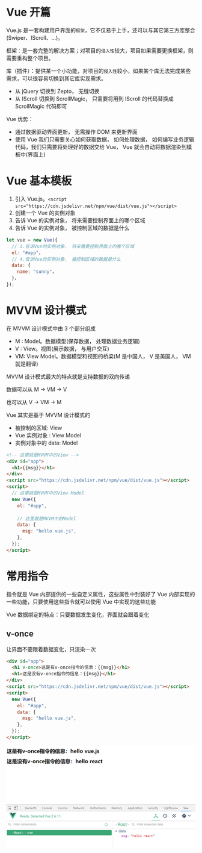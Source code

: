 # Vue 开篇

Vue.js 是一套构建用户界面的`框架`，它不仅易于上手，还可以与其它第三方库整合(Swiper、IScroll、...)。

框架：是一套完整的解决方案；对项目的`侵入性`较大，项目如果需要更换框架，则需要重构整个项目。

库（插件）：提供某一个小功能，对项目的`侵入性`较小，如果某个库无法完成某些需求，可以很容易切换到其它库实现需求。

- 从 jQuery 切换到 Zepto， 无缝切换
- 从 IScroll 切换到 ScrollMagic， 只需要将用到 IScroll 的代码替换成 ScrollMagic 代码即可

Vue 优势：

- 通过数据驱动界面更新， 无需操作 DOM 来更新界面
- 使用 Vue 我们只需要关心如何获取数据， 如何处理数据， 如何编写业务逻辑代码，我们只需要将处理好的数据交给 Vue， Vue 就会自动将数据渲染到模板中(界面上)

# Vue 基本模板

1. 引入 Vue.js。`<script src="https://cdn.jsdelivr.net/npm/vue/dist/vue.js"></script>`
2. 创建一个 Vue 的实例对象
3. 告诉 Vue 的实例对象， 将来需要控制界面上的哪个区域
4. 告诉 Vue 的实例对象， 被控制区域的数据是什么

```js
let vue = new Vue({
  // 3.告诉Vue的实例对象， 将来需要控制界面上的哪个区域
  el: "#app"，
  // 4.告诉Vue的实例对象， 被控制区域的数据是什么
  data: {
    name: "sunny"，
  }，
});
```

# MVVM 设计模式

在 MVVM 设计模式中由 3 个部分组成

- M : Model。数据模型(保存数据， 处理数据业务逻辑)
- V : View。视图(展示数据， 与用户交互)
- VM: View Model。数据模型和视图的桥梁(M 是中国人， V 是美国人， VM 就是翻译)

MVVM 设计模式最大的特点就是支持数据的双向传递

数据可以从 M -> VM -> V

也可以从 V -> VM -> M

Vue 其实是基于 MVVM 设计模式的

- 被控制的区域: View
- Vue 实例对象 : View Model
- 实例对象中的 data: Model

```html
<!-- 这里就是MVVM中的View -->
<div id="app">
  <h1>{{msg}}</h1>
</div>
<script src="https://cdn.jsdelivr.net/npm/vue/dist/vue.js"></script>
<script>
  // 这里就是MVVM中的View Model
  new Vue({
    el: "#app",

    // 这里就是MVVM中的Model
    data: {
      msg: "hello vue.js",
    },
  });
</script>
```

# 常用指令

指令就是 Vue 内部提供的一些自定义属性，这些属性中封装好了 Vue 内部实现的一些功能，只要使用这些指令就可以使用 Vue 中实现的这些功能

Vue 数据绑定的特点：只要数据发生变化，界面就会跟着变化

## v-once

让界面不要跟着数据变化，只渲染一次

```html
<div id="app">
  <h1 v-once>这是有v-once指令的信息：{{msg}}</h1>
  <h1>这是没有v-once指令的信息：{{msg}}</h1>
</div>
<script src="https://cdn.jsdelivr.net/npm/vue/dist/vue.js"></script>
<script>
  new Vue({
    el: "#app",
    data: {
      msg: "hello vue.js",
    },
  });
</script>
```

![](assets/2020-07-19-15-56-45.png)
